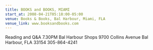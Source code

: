 ```yaml
---
title: BOOKS and BOOKS, MIAMI
start_at: 2008-04-21T05:18:00-05:00
venue: Books & Books, Bal Harbour, Miami, FLA
venue_link: www.booksandbooks.com
---
```


Reading and Q&A
7.30PM
Bal Harbour Shops
9700 Collins Avenue
Bal Harbour, FLA 33154
305-864-4241

